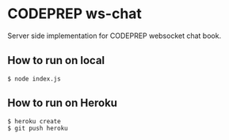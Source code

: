 # CODEPREP ws-chat
Server side implementation for CODEPREP websocket chat book.

## How to run on local

```
$ node index.js
```

## How to run on Heroku

```
$ heroku create
$ git push heroku
```
